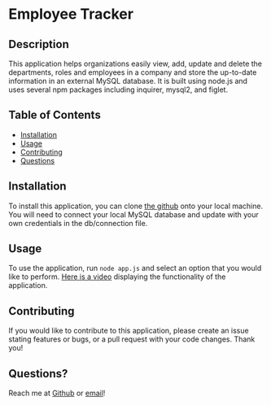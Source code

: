 # Employee Tracker

  ## Description
  This application helps organizations easily view, add, update and delete the departments, roles and employees in a company and store the up-to-date information in an external MySQL database. It is built using node.js and uses several npm packages including inquirer, mysql2, and figlet.

  ## Table of Contents

  * [Installation](#installation)
  * [Usage](#usage)
  * [Contributing](#contributing)
  * [Questions](#questions)

  ## Installation
  To install this application, you can clone [the github](https://github.com/squidbeaks/employee-tracker) onto your local machine. You will need to connect your local MySQL database and update with your own credentials in the db/connection file.

  ## Usage
  To use the application, run `node app.js` and select an option that you would like to perform. [Here is a video](https://drive.google.com/file/d/1JmaQARklf_VE2rmOutSDuKWON2hJu5pa/view) displaying the functionality of the application.

  ## Contributing
  If you would like to contribute to this application, please create an issue stating features or bugs, or a pull request with your code changes. Thank you!

  ## Questions?
  Reach me at [Github](https://github.com/squidbeaks) or [email](leahsigridrussell@gmail.com)!
